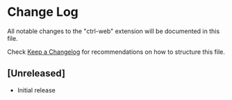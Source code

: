 # Change Log

All notable changes to the "ctrl-web" extension will be documented in this file.

Check [Keep a Changelog](http://keepachangelog.com/) for recommendations on how to structure this file.

## [Unreleased]

- Initial release     
